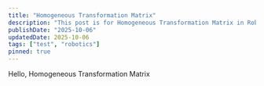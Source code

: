 ```yaml
---
title: "Homogeneous Transformation Matrix"
description: "This post is for Homogeneous Transformation Matrix in Robotics"
publishDate: "2025-10-06"
updatedDate: 2025-10-06
tags: ["test", "robotics"]
pinned: true
---
```


Hello, Homogeneous Transformation Matrix

